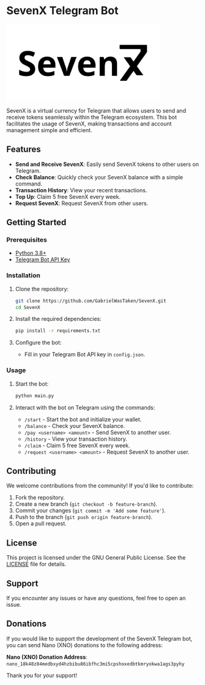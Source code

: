 # SevenX Telegram Bot

<img src="assets/Banner.png" alt="SevenX Logo" width="400"/>

SevenX is a virtual currency for Telegram that allows users to send and receive tokens seamlessly within the Telegram ecosystem. This bot facilitates the usage of SevenX, making transactions and account management simple and efficient.

## Features

- **Send and Receive SevenX**: Easily send SevenX tokens to other users on Telegram.
- **Check Balance**: Quickly check your SevenX balance with a simple command.
- **Transaction History**: View your recent transactions.
- **Top Up**: Claim 5 free SevenX every week.
- **Request SevenX**: Request SevenX from other users.

## Getting Started

### Prerequisites

- [Python 3.8+](https://www.python.org/downloads/)
- [Telegram Bot API Key](https://core.telegram.org/bots#3-how-do-i-create-a-bot)

### Installation

1. Clone the repository:
    ```sh
    git clone https://github.com/GabrielWasTaken/SevenX.git
    cd SevenX
    ```

2. Install the required dependencies:
    ```sh
    pip install -r requirements.txt
    ```

3. Configure the bot:
    - Fill in your Telegram Bot API key in `config.json`.

### Usage

1. Start the bot:
    ```sh
    python main.py
    ```

2. Interact with the bot on Telegram using the commands:

    - `/start` - Start the bot and initialize your wallet.
    - `/balance` - Check your SevenX balance.
    - `/pay <username> <amount>` - Send SevenX to another user.
    - `/history` - View your transaction history.
    - `/claim` - Claim 5 free SevenX every week.
    - `/request <username> <amount>` - Request SevenX to another user.

## Contributing

We welcome contributions from the community! If you'd like to contribute:

1. Fork the repository.
2. Create a new branch (`git checkout -b feature-branch`).
3. Commit your changes (`git commit -m 'Add some feature'`).
4. Push to the branch (`git push origin feature-branch`).
5. Open a pull request.

## License

This project is licensed under the GNU General Public License. See the [LICENSE](LICENSE) file for details.

## Support

If you encounter any issues or have any questions, feel free to open an issue.

## Donations

If you would like to support the development of the SevenX Telegram bot, you can send Nano (XNO) donations to the following address:

**Nano (XNO) Donation Address**: `nano_18k48z84medbxyd4hzbibu86ibfhc3mi5cpshoxedbtkmryokwa1ags3pyhy`

Thank you for your support!

